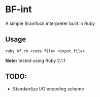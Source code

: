 # BF-int
A simple Brainfuck interpreter built in Ruby

## Usage
```
ruby bf.rb <code file> <input file>
```
**Note:** tested using Ruby 2.1.1

## TODO:
- Standardize I/O encoding scheme
